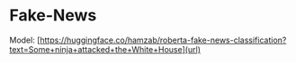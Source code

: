 # Fake-News

Model: [https://huggingface.co/hamzab/roberta-fake-news-classification?text=Some+ninja+attacked+the+White+House](url)
